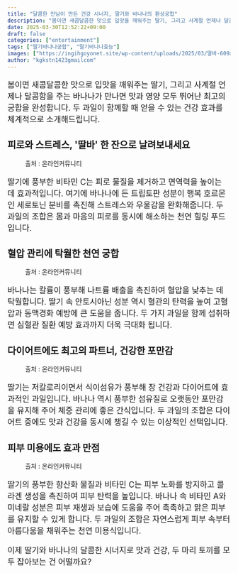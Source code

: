 ```yaml
---
title: "달콤한 만남이 만든 건강 시너지, 딸기와 바나나의 환상궁합"
description: "봄이면 새콤달콤한 맛으로 입맛을 깨워주는 딸기, 그리고 사계절 언제나 달콤함을 주는 바나나가 만나면 맛과 영양 모두 뛰어난 최고의 궁합을 완성합니다. 두 과일이 함께할 때 얻을 수 있는 건강 효과를 체계적으로 소개해드립니다."
date: 2025-03-30T12:52:22+09:00
draft: false
categories: ["entertainment"]
tags: ["딸기바나나궁합", "딸기바나나효능"]
images: ["https://ingihgoyonet.site/wp-content/uploads/2025/03/딸바-609x1024.jpg", "https://ingihgoyonet.site/wp-content/uploads/2025/03/딸기바나나주스-683x1024.jpg", "https://ingihgoyonet.site/wp-content/uploads/2025/03/다이어트음식-1024x683.jpg", "https://ingihgoyonet.site/wp-content/uploads/2025/03/딸기와바나나-683x1024.jpg"]
author: "kgkstn1423gmailcom"
---
```


<p style="font-size:18px">봄이면 새콤달콤한 맛으로 입맛을 깨워주는 딸기, 그리고 사계절 언제나 달콤함을 주는 바나나가 만나면 맛과 영양 모두 뛰어난 최고의 궁합을 완성합니다. 두 과일이 함께할 때 얻을 수 있는 건강 효과를 체계적으로 소개해드립니다.</p> <h2 >피로와 스트레스, '딸바' 한 잔으로 날려보내세요</h2> <figure ><img src="https://ingihgoyonet.site/wp-content/uploads/2025/03/딸바-609x1024.jpg" alt="" style="aspect-ratio:16/9;object-fit:cover"/><figcaption >출처 : 온라인커뮤니티</figcaption></figure> <p style="font-size:18px">딸기에 풍부한 비타민 C는 피로 물질을 제거하고 면역력을 높이는 데 효과적입니다. 여기에 바나나에 든 트립토판 성분이 행복 호르몬인 세로토닌 분비를 촉진해 스트레스와 우울감을 완화해줍니다. 두 과일의 조합은 몸과 마음의 피로를 동시에 해소하는 천연 힐링 푸드입니다.</p> <h2 >혈압 관리에 탁월한 천연 궁합</h2> <figure ><img src="https://ingihgoyonet.site/wp-content/uploads/2025/03/딸기바나나주스-683x1024.jpg" alt="" /><figcaption >출처 : 온라인커뮤니티</figcaption></figure> <p style="font-size:18px">바나나는 칼륨이 풍부해 나트륨 배출을 촉진하여 혈압을 낮추는 데 탁월합니다. 딸기 속 안토시아닌 성분 역시 혈관의 탄력을 높여 고혈압과 동맥경화 예방에 큰 도움을 줍니다. 두 가지 과일을 함께 섭취하면 심혈관 질환 예방 효과까지 더욱 극대화 됩니다.</p> <h2 >다이어트에도 최고의 파트너, 건강한 포만감</h2> <figure ><img src="https://ingihgoyonet.site/wp-content/uploads/2025/03/다이어트음식-1024x683.jpg" alt="" style="aspect-ratio:16/9;object-fit:cover"/><figcaption >출처 : 온라인커뮤니티</figcaption></figure> <p style="font-size:18px">딸기는 저칼로리이면서 식이섬유가 풍부해 장 건강과 다이어트에 효과적인 과일입니다. 바나나 역시 풍부한 섬유질로 오랫동안 포만감을 유지해 주어 체중 관리에 좋은 간식입니다. 두 과일의 조합은 다이어트 중에도 맛과 건강을 동시에 챙길 수 있는 이상적인 선택입니다.</p> <h2 >피부 미용에도 효과 만점</h2> <figure ><img src="https://ingihgoyonet.site/wp-content/uploads/2025/03/딸기와바나나-683x1024.jpg" alt="" style="aspect-ratio:16/9;object-fit:cover"/><figcaption >출처 : 온라인커뮤니티</figcaption></figure> <p style="font-size:18px">딸기의 풍부한 항산화 물질과 비타민 C는 피부 노화를 방지하고 콜라겐 생성을 촉진하여 피부 탄력을 높입니다. 바나나 속 비타민 A와 미네랄 성분은 피부 재생과 보습에 도움을 주어 촉촉하고 맑은 피부를 유지할 수 있게 합니다. 두 과일의 조합은 자연스럽게 피부 속부터 아름다움을 채워주는 천연 미용식입니다.</p> <p style="font-size:18px">이제 딸기와 바나나의 달콤한 시너지로 맛과 건강, 두 마리 토끼를 모두 잡아보는 건 어떨까요?</p>